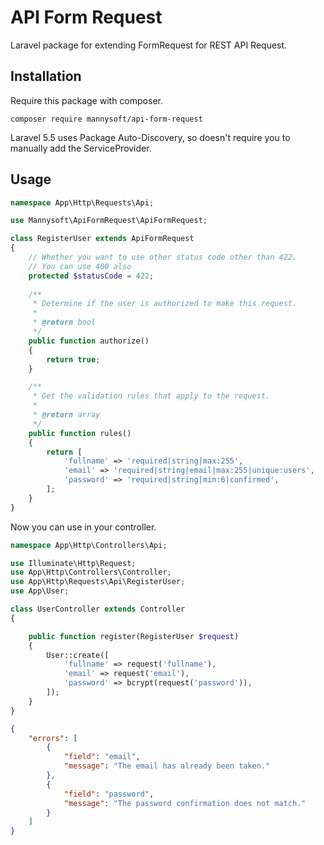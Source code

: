# API Form Request
Laravel package for extending FormRequest for REST API Request.

## Installation

Require this package with composer.

```shell
composer require mannysoft/api-form-request
```

Laravel 5.5 uses Package Auto-Discovery, so doesn't require you to manually add the ServiceProvider.

## Usage

```php
namespace App\Http\Requests\Api;

use Mannysoft\ApiFormRequest\ApiFormRequest;

class RegisterUser extends ApiFormRequest
{
    // Whether you want to use other status code other than 422.
    // You can use 400 also
    protected $statusCode = 422;
    
    /**
     * Determine if the user is authorized to make this request.
     *
     * @return bool
     */
    public function authorize()
    {
        return true;
    }

    /**
     * Get the validation rules that apply to the request.
     *
     * @return array
     */
    public function rules()
    {
        return [
            'fullname' => 'required|string|max:255',
            'email' => 'required|string|email|max:255|unique:users',
            'password' => 'required|string|min:6|confirmed',
        ];
    }
}
```
Now you can use in your controller.

```php
namespace App\Http\Controllers\Api;

use Illuminate\Http\Request;
use App\Http\Controllers\Controller;
use App\Http\Requests\Api\RegisterUser;
use App\User;

class UserController extends Controller
{

    public function register(RegisterUser $request)
    {
        User::create([
            'fullname' => request('fullname'),
            'email' => request('email'),
            'password' => bcrypt(request('password')),
        ]);
    }
}
```
```json
{
    "errors": [
        {
            "field": "email",
            "message": "The email has already been taken."
        },
        {
            "field": "password",
            "message": "The password confirmation does not match."
        }
    ]
}
```

